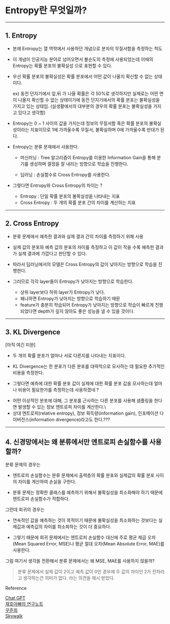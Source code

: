 # Entropy란 무엇일까?
---

## 1. Entropy

- 본래 Entropy는 열 역학에서 사용하던 개념으로 분자의 무질서함을 측정하는 척도

- 이 개념이 인공지능 분야로 넘어오면서 불순도의 측정에 사용되었는데 이때의 Entropy는 확률 분포의 불확실성 으로 표현할 수 있다.

- 우선 확률 분포의 불확실성은 확률 분포에서 어떤 값이 나올지 확신할 수 없는 상태이다.

    ex) 동전 던지기에서 앞,뒤 가 나올 확률은 각 50%로 생각하지만 실제로는 어떤 면이 나올지 확신할 수 없는 상태이기에 동전 던지기에서의 확률 분포는 불확실성을 가지고 있는 상태임.
    (실생활에서의 대부분의 경우의 확률 분포는 불확실성을 가지고 있다고 생각함)

- Entropy는 0 ~ 1 사이의 값을 가지는데 정보의 무질서함 혹은 확률 분포의 불확실성이라는 지표이므로 1에 가까울수록 무질서, 불확실하며 0에 가까울수록 반대가 된다.

- Entropy는 분류 문제에서 사용한다.
    * 머신러닝 : Tree 알고리즘이 Entropy를 이용한 Information Gain을 통해 분기를 생성하며 결정을 잘 내리는 방향으로 학습을 진행한다.

    * 딥러닝 : 손실함수로 Cross Entropy를 사용한다.

- 그렇다면 Entropy와 Cross Entropy의 차이는 ?
    * Entropy : 단일 확률 분포의 불확실성을 나타내는 지표 
    * Cross Entropy : 두 개의 확률 분포 간의 차이를 계산하는 지표 

---
## 2. Cross Entropy

- 분류 문제에서 예측한 결과와 실제 결과 간의 차이를 측정하기 위해 사용 

- 실제 값의 분포와 예측 값의 분포의 차이를 측정하고 이 값이 작을 수록 예측한 결과가 실제 결과에 가깝다고 판단할 수 있다. 

- 따라서 딥러닝에서의 모델은 Cross Entropy의 값이 낮아지는 방향으로 학습을 진행한다.

- 그러므로 각각 layer들이 Entropy가 낮아지는 방향으로 학습한다.
    * 상위 layer보다 하위 layer가 Entropy가 낮다. 
    * 왜냐하면 Entropy가 낮아지는 방향으로 학습하기 때문
    * feature가 충분히 학습되어 Entropy가 낮아지는 방향으로 학습이 빠르게 진행되었다면 depth가 깊지 않아도 좋은 성능을 낼 수 있을 것이다. 


---
## 3. KL Divergence
[아직 여긴 미완]
- 두 개의 확률 분포가 얼마나 서로 다른지를 나타내는 지표이다.
- KL Divergence는 한 분포가 다른 분포를 대략적으로 모사하는 데 필요한 추가적인 비용을 측정한다.

- 그렇다면 예측에 대한 확률 분포 값이 실제에 대한 확률 분포 값을 모사하는데 얼마나 비용이 필요한가를 측정하는데 사용하겠네 ? 

+  어떤 이상적인 분포에 대해, 그 분포를 근사하는 다른 분포를 사용해 샘플링을 한다면 발생할 수 있는 정보 엔트로피 차이를 계산한다.\
+ 상대 엔트로피(relative entropy), 정보 획득량(information gain), 인포메이션 다이버전스(information divergence)라고도 한다.???



---
## 4. 신경망에서는 왜 분류에서만 엔트로피 손실함수를 사용할까? 

분류 문제의 경우는

- 엔트로피 손실함수는 분류 문제에서 출력층의 확률 분포와 실제값의 확률 분포 사이의 차이를 계산하여 손실을 구한다.

- 분류 문제는 정확한 클래스를 예측하기 위해서 불확실성을 최소화해야 하기 때문에 엔트로피 손실함수가 적합하다.

그런데 회귀의 경우는 

- 연속적인 값을 예측하는 것이 목적이기 때문에 불확실성을 최소화하는 것보다는 실제값과 예측값의 차이를 최소화하는 것이 더 중요하다.

- 그렇기 때문에 회귀 문제에서는 엔트로피 손실함수 대신에 주로 평균 제곱 오차(Mean Squared Error, MSE)나 평균 절대 오차(Mean Absolute Error, MAE)를 사용한다.


그럼 여기서 생각을 전환해서 분류 문제에서는 왜 MSE, MAE를 사용하지 않을까?

> 분류 문제에서 실제 값이 2이고 예측 값이 0인 경우에 두 값의 차이인 2가 잔차라고 생각하는건 의미가 없다.
라는 의견을 제시 받았다. 



Reference 

[Chat GPT](https://chat.openai.com/)     
[재호아빠의 연구노트](https://dhkim9108.tistory.com/m/7)     
[꾸준희](https://eehoeskrap.tistory.com/13)      
[Skywalk](https://hyunw.kim/blog/2017/10/27/KL_divergence.html) 